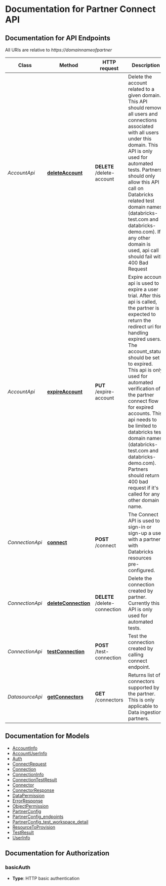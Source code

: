 # Documentation for Partner Connect API

<a name="documentation-for-api-endpoints"></a>
## Documentation for API Endpoints

All URIs are relative to *https://domainnameofpartner*

Class | Method | HTTP request | Description
------------ | ------------- | ------------- | -------------
*AccountApi* | [**deleteAccount**](Apis/AccountApi.md#deleteaccount) | **DELETE** /delete-account | Delete the account related to a given domain. This API should remove all users and connections associated with all users under this domain. This API is only used for automated tests. Partners should only allow this API call on Databricks related test domain names (databricks-test.com and databricks-demo.com). If any other domain is used, api call should fail with 400 Bad Request
*AccountApi* | [**expireAccount**](Apis/AccountApi.md#expireaccount) | **PUT** /expire-account | Expire account api is used to expire a user trial. After this api is called, the partner is expected to return the redirect uri for handling expired users. The account_status should be set to expired. This api is only used for automated verification of the partner connect flow for expired accounts. This api needs to be limited to databricks test domain names (databricks-test.com and databricks-demo.com). Partners should return 400 bad request  if it's called for any other domain name.
*ConnectionApi* | [**connect**](Apis/ConnectionApi.md#connect) | **POST** /connect | The Connect API is used to sign-in or sign-up a user with a partner with Databricks resources pre-configured.
*ConnectionApi* | [**deleteConnection**](Apis/ConnectionApi.md#deleteconnection) | **DELETE** /delete-connection | Delete the connection created by partner. Currently this API is only used for automated tests.
*ConnectionApi* | [**testConnection**](Apis/ConnectionApi.md#testconnection) | **POST** /test-connection | Test the connection created by calling connect endpoint.
*DatasourceApi* | [**getConnectors**](Apis/DatasourceApi.md#getconnectors) | **GET** /connectors | Returns list of connectors supported by the partner. This is only applicable to Data ingestion partners.


<a name="documentation-for-models"></a>
## Documentation for Models

 - [AccountInfo](./Models/AccountInfo.md)
 - [AccountUserInfo](./Models/AccountUserInfo.md)
 - [Auth](./Models/Auth.md)
 - [ConnectRequest](./Models/ConnectRequest.md)
 - [Connection](./Models/Connection.md)
 - [ConnectionInfo](./Models/ConnectionInfo.md)
 - [ConnectionTestResult](./Models/ConnectionTestResult.md)
 - [Connector](./Models/Connector.md)
 - [ConnectorResponse](./Models/ConnectorResponse.md)
 - [DataPermission](./Models/DataPermission.md)
 - [ErrorResponse](./Models/ErrorResponse.md)
 - [ObjectPermission](./Models/ObjectPermission.md)
 - [PartnerConfig](./Models/PartnerConfig.md)
 - [PartnerConfig_endpoints](./Models/PartnerConfig_endpoints.md)
 - [PartnerConfig_test_workspace_detail](./Models/PartnerConfig_test_workspace_detail.md)
 - [ResourceToProvision](./Models/ResourceToProvision.md)
 - [TestResult](./Models/TestResult.md)
 - [UserInfo](./Models/UserInfo.md)


<a name="documentation-for-authorization"></a>
## Documentation for Authorization

<a name="basicAuth"></a>
### basicAuth

- **Type**: HTTP basic authentication

